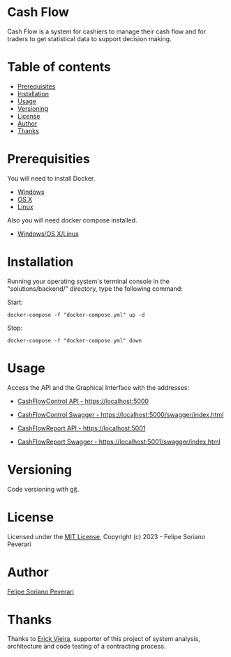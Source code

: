 # Cash Flow

Cash Flow is a system for cashiers to manage their cash flow and for traders to get statistical data to support decision making.

# Table of contents

- [Prerequisites](#Prerequisites)
- [Installation](#Installation)
- [Usage](#Usage)
- [Versioning](#Versioning)
- [License](#License)
- [Author](#Author)
- [Thanks](#Thanks)

# Prerequisities

You will need to install Docker.

* [Windows](https://docs.docker.com/windows/started)
* [OS X](https://docs.docker.com/mac/started/)
* [Linux](https://docs.docker.com/linux/started/)

Also you will need docker compose installed.

* [Windows/OS X/Linux](https://docs.docker.com/compose/)

# Installation

Running your operating system's terminal console in the "solutions/backend/" directory, type the following command:

Start:

```shell
docker-compose -f "docker-compose.yml" up -d
```

Stop:

```shell
docker-compose -f "docker-compose.yml" down
```

# Usage

Access the API and the Graphical Interface with the addresses:

* [CashFlowControl API - https://localhost:5000](https://localhost:5000)
* [CashFlowControl Swagger - https://localhost:5000/swagger/index.html](https://localhost:5000/swagger/index.html)

* [CashFlowReport API - https://localhost:5001](https://localhost:5001)
* [CashFlowReport Swagger - https://localhost:5001/swagger/index.html](https://localhost:5001/swagger/index.html)

# Versioning

Code versioning with [git](https://git-scm.com/).

# License

Licensed under the [MIT License](/LICENSE), Copyright (c) 2023 - Felipe Soriano Peverari

# Author

[Felipe Soriano Peverari](https://github.com/sorianopeverari)

# Thanks

Thanks to [Erick Vieira](https://github.com/vieiraerick), supporter of this project of system analysis, architecture and code testing of a contracting process.


